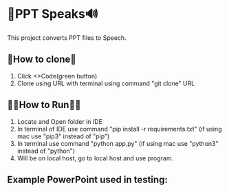 # :file_folder:PPT Speaks:loud_sound:
This project converts PPT files to Speech.

## :open_file_folder:How to clone:open_file_folder:
1. Click <>Code(green button)
2. Clone using URL with terminal using command "git clone" URL

## :running_man:How to Run:running_woman:
1. Locate and Open folder in IDE
2. In terminal of IDE use command "pip install -r requirements.txt" (if using mac use "pip3" instead of "pip")
3. In terminal use command "python app.py" (if using mac use "python3" instead of "python")
4. Will be on local host, go to local host and use program.

## Example PowerPoint used in testing:


